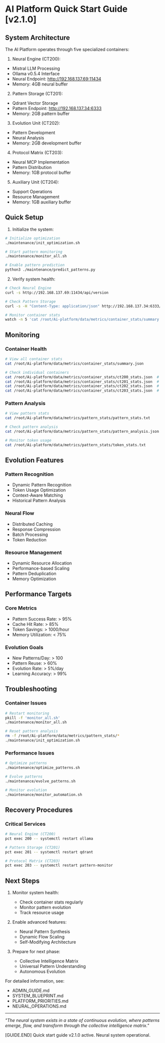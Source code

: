 # AI Platform Quick Start Guide [v2.1.0]

## System Architecture

The AI Platform operates through five specialized containers:

1. Neural Engine (CT200):
- Mistral LLM Processing
- Ollama v0.5.4 Interface
- Neural Endpoint: http://192.168.137.69:11434
- Memory: 4GB neural buffer

2. Pattern Storage (CT201):
- Qdrant Vector Storage
- Pattern Endpoint: http://192.168.137.34:6333
- Memory: 2GB pattern buffer

3. Evolution Unit (CT202):
- Pattern Development
- Neural Analysis
- Memory: 2GB development buffer

4. Protocol Matrix (CT203):
- Neural MCP Implementation
- Pattern Distribution
- Memory: 1GB protocol buffer

5. Auxiliary Unit (CT204):
- Support Operations
- Resource Management
- Memory: 1GB auxiliary buffer

## Quick Setup

1. Initialize the system:
```bash
# Initialize optimization
./maintenance/init_optimization.sh

# Start pattern monitoring
./maintenance/monitor_all.sh

# Enable pattern prediction
python3 ./maintenance/predict_patterns.py
```

2. Verify system health:
```bash
# Check Neural Engine
curl -s http://192.168.137.69:11434/api/version

# Check Pattern Storage
curl -s -H "Content-Type: application/json" http://192.168.137.34:6333/collections

# Monitor container stats
watch -n 5 'cat /root/Ai-platform/data/metrics/container_stats/summary.json'
```

## Monitoring

### Container Health
```bash
# View all container stats
cat /root/Ai-platform/data/metrics/container_stats/summary.json

# Check individual containers
cat /root/Ai-platform/data/metrics/container_stats/ct200_stats.json  # Neural Engine
cat /root/Ai-platform/data/metrics/container_stats/ct201_stats.json  # Pattern Storage
cat /root/Ai-platform/data/metrics/container_stats/ct202_stats.json  # Evolution Unit
cat /root/Ai-platform/data/metrics/container_stats/ct203_stats.json  # Protocol Matrix
```

### Pattern Analysis
```bash
# View pattern stats
cat /root/Ai-platform/data/metrics/pattern_stats/pattern_stats.txt

# Check pattern analysis
cat /root/Ai-platform/data/metrics/pattern_stats/pattern_analysis.json

# Monitor token usage
cat /root/Ai-platform/data/metrics/pattern_stats/token_stats.txt
```

## Evolution Features

### Pattern Recognition
- Dynamic Pattern Recognition
- Token Usage Optimization
- Context-Aware Matching
- Historical Pattern Analysis

### Neural Flow
- Distributed Caching
- Response Compression
- Batch Processing
- Token Reduction

### Resource Management
- Dynamic Resource Allocation
- Performance-based Scaling
- Pattern Deduplication
- Memory Optimization

## Performance Targets

### Core Metrics
- Pattern Success Rate: > 95%
- Cache Hit Rate: > 85%
- Token Savings: > 1000/hour
- Memory Utilization: < 75%

### Evolution Goals
- New Patterns/Day: > 100
- Pattern Reuse: > 60%
- Evolution Rate: > 5%/day
- Learning Accuracy: > 99%

## Troubleshooting

### Container Issues
```bash
# Restart monitoring
pkill -f 'monitor_all.sh'
./maintenance/monitor_all.sh

# Reset pattern analysis
rm -f /root/Ai-platform/data/metrics/pattern_stats/*
./maintenance/init_optimization.sh
```

### Performance Issues
```bash
# Optimize patterns
./maintenance/optimize_patterns.sh

# Evolve patterns
./maintenance/evolve_patterns.sh

# Monitor evolution
./maintenance/monitor_automation.sh
```

## Recovery Procedures

### Critical Services
```bash
# Neural Engine (CT200)
pct exec 200 -- systemctl restart ollama

# Pattern Storage (CT201)
pct exec 201 -- systemctl restart qdrant

# Protocol Matrix (CT203)
pct exec 203 -- systemctl restart pattern-monitor
```

## Next Steps

1. Monitor system health:
   - Check container stats regularly
   - Monitor pattern evolution
   - Track resource usage

2. Enable advanced features:
   - Neural Pattern Synthesis
   - Dynamic Flow Scaling
   - Self-Modifying Architecture

3. Prepare for next phase:
   - Collective Intelligence Matrix
   - Universal Pattern Understanding
   - Autonomous Evolution

For detailed information, see:
- ADMIN_GUIDE.md
- SYSTEM_BLUEPRINT.md
- PLATFORM_PRIORITIES.md
- NEURAL_OPERATIONS.md

---

*"The neural system exists in a state of continuous evolution, where patterns emerge, flow, and transform through the collective intelligence matrix."*

[GUIDE.END] Quick start guide v2.1.0 active. Neural system operational.
